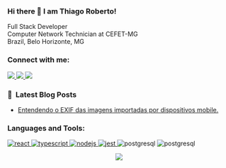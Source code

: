 ### Hi there 👋 I am Thiago Roberto!

Full Stack Developer <br>
Computer Network Technician at CEFET-MG<br>
Brazil, Belo Horizonte, MG

<h3 align="left">Connect with me:</h3>
<p align="left">
  
  <a href="https://www.linkedin.com/in/thiago-roberto-69763b142/" target="_blank">
  <img src="https://camo.githubusercontent.com/a493f6833f99fb3c85788d6d9305e6b7a42b838e5ee5d138fd9a8214a7e77472/68747470733a2f2f696d672e736869656c64732e696f2f62616467652f6c696e6b6564696e2d2532333030373742352e7376673f267374796c653d666f722d7468652d6261646765266c6f676f3d6c696e6b6564696e266c6f676f436f6c6f723d7768697465" data-canonical-src="https://img.shields.io/badge/linkedin-%230077B5.svg?&amp;style=for-the-badge&amp;logo=linkedin&amp;logoColor=white" style="max-width:100%;">
</a>
  
 <a href="https://supertgo.hashnode.dev/" target="_blank">
  <img src="https://camo.githubusercontent.com/4903b1622b93d6b463a65bfd79c818140334fb599ee94d2c3143a3ba58683138/68747470733a2f2f696d672e736869656c64732e696f2f62616467652f486173686e6f64652d3239363246463f7374796c653d666f722d7468652d6261646765266c6f676f3d686173686e6f6465266c6f676f436f6c6f723d7768697465" data-canonical-src="https://img.shields.io/badge/Hashnode-2962FF?style=for-the-badge&amp;logo=hashnode&amp;logoColor=white" style="max-width:100%;">
</a> 
  
 <a href="https://leetcode.com/supertgo/" target="_blank">
   <img src="https://img.shields.io/badge/-LeetCode-FFA116?style=for-the-badge&logo=LeetCode&logoColor=black" />
 </a>

</p>

### 📕 &nbsp;Latest Blog Posts

- [Entendendo o EXIF das imagens importadas por dispositivos mobile.](https://supertgo.hashnode.dev/entendendo-exif-das-imagens-importadas-por-dispositivos-mobile)

<h3 align="left">Languages and Tools:</h3>
<p align="left"> <a href="https://reactjs.org/" target="_blank" rel="noreferrer"> <img src="https://img.shields.io/badge/React-20232A?style=for-the-badge&logo=react&logoColor=61DAFB" alt="react" /> </a> <a href="https://www.typescriptlang.org/" target="_blank" rel="noreferrer"> <img src="https://img.shields.io/badge/TypeScript-007ACC?style=for-the-badge&logo=typescript&logoColor=white" alt="typescript" /> </a> <a href="https://nodejs.org" target="_blank" rel="noreferrer"> <img src="https://img.shields.io/badge/Node.js-339933?style=for-the-badge&logo=nodedotjs&logoColor=white" alt="nodejs"/> </a> <a href="https://www.postgresql.org" target="_blank" rel="noreferrer">  <a href="https://jestjs.io" target="_blank" rel="noreferrer"> <img src="https://img.shields.io/badge/Jest-C21325?style=for-the-badge&logo=jest&logoColor=white" alt="jest"/> </a>   <img src="https://img.shields.io/badge/PostgreSQL-316192?style=for-the-badge&logo=postgresql&logoColor=white" alt="postgresql" /> </a> 
<img src="https://img.shields.io/badge/GraphQl-E10098?style=for-the-badge&logo=graphql&logoColor=white" alt="postgresql" /> 
</p>




<p align="center"> <img src=https://github-readme-stats.vercel.app/api/top-langs/?username=supertgo&layout=compact&langs_count=8&theme=dracula /> </p>



